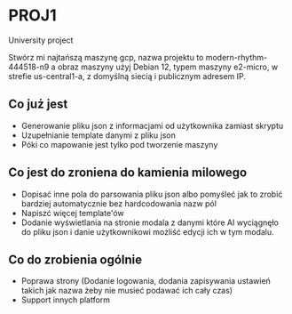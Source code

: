 # PROJ1
University project

Stwórz mi najtańszą maszynę gcp, nazwa projektu to modern-rhythm-444518-n9 a obraz maszyny użyj Debian 12, typem maszyny e2-micro, w strefie us-central1-a, z domyślną siecią i publicznym adresem IP.

## Co już jest 
- Generowanie pliku json z informacjami od użytkownika zamiast skryptu
- Uzupełnianie template danymi z pliku json
- Póki co mapowanie jest tylko pod tworzenie maszyny
## Co jest do zroniena do kamienia milowego
- Dopisać inne pola do parsowania pliku json albo pomyśleć jak to zrobić bardziej automatycznie bez hardcodowania nazw pól
- Napiszć więcej template'ów
- Dodanie wyświetlania na stronie modala z danymi które AI wyciągnęło do pliku json i danie użytkownikowi możliść edycji ich w tym modalu.
## Co do zrobienia ogólnie
- Poprawa strony (Dodanie logowania, dodania zapisywania ustawień takich jak nazwa żeby nie musieć podawać ich cały czas)
- Support innych platform
